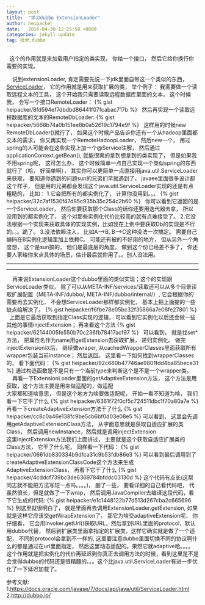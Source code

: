 ```yaml
---
layout: post
title:  "学习dubbo ExtensionLoader"
author: heipacker
date:   2016-04-30 12:25:58 +0800
categories: jekyll update
tag: 技术,dubbo
---
```

&nbsp;&nbsp;这个的作用就是来加载用户指定的类实现， 你给一个接口， 然后它给你换行你需要的实现。


&nbsp;&nbsp;&nbsp;&nbsp;说到extensionLoader, 肯定需要先说一下jdk里面自带这一个类似的东西， [ServiceLoader][serviceLoader-html]， 它的作用就是用来获取扩展的类， 举个例子： 我需要做一个读取远程文本的工具， 这个开始我只需要读取远程数据库里面的文本， 这个时候我， 会写一个接口RemoteLoader：
{% gist heipacker/8fd594ef7dbdbd86441f07fcabac717b  %}
&nbsp;&nbsp;然后再实现一个读取远程数据库的文本的RemoteDbLoader:
{% gist heipacker/5668b74a0b151ee8b0a52619c1794e9f  %}
&nbsp;&nbsp;这样用的时候new RemoteDbLoader()就行了， 如果这个时候产品告诉你还有一个从hadoop里面都文本的需求， 你又再实现一个RemoteHadoopLoader， 然后new一个， 用过spring的人可能会在这些实现上加一个@Service注解， 然后通过applicationContext.getBean(), 就能很爽的拿到想拿到的类实现了， 但是如果我不用spring呢， 这可怎么办， 这个时候简单一点自己实现一个类似spring的东西就行了（哈， 好简单啊）， 其实你可以更简单一点直接用java.util.ServiceLoader来获取， 要知道你遇到的问题sun的兄弟们早就遇到了， javaee里面很多设计都这个样子， 但是用的兄弟都会发现这个java.util.ServiceLoader实现的还是有点粗糙的， 比如：
1.它会把所有的都实例化了， 计算你没用到。。。
{% gist heipacker/32c7af1530f47d85c935b35c254c2b60  %}
&nbsp;&nbsp;你可以看到它返回的是一个ServiceLoader， 然后你要获取那个Class的话你还要用迭代器去拿， 所以没用到的都实例化了， 这个对那些实例化代价比较高的就有点难接受了。
2.它没法根据一个实现来获取具体的实现实例，比如我在上例中要获取Db的实现是不行的。。。跪了。
3.没法依赖注入， 比如A-->B, B-->C这种没法一次搞定。 需要自己编码在B实例化逻辑里加上依赖C。
可能还有被的不好用的地方， 但从另外一个角度想， 这个是sun搞的， 他们是最底层的角度， 做到这个份已经差不多了， 你还要人家给你来点具体的场景，估计最后就你用了。。别人没法用。


----------
----------


&nbsp;&nbsp;&nbsp;&nbsp;再来说ExtensionLoader这个dubbo里面的类似实现；这个的实现跟ServiceLoader类似， 除了可以从META-INF/services/读取还可以从多个目录读取扩展配置（META-INF/dubbo/, META-INF/dubbo/internal/）, 它会根据你的需要再去实例化， 不会想ServiceLoader那样都实例化， 基本上把上面提的一些缺点给解决了。
{% gist heipacker/f6fbe78e05bc32f35866a7e08fe27801  %}
&nbsp;&nbsp;上面是它最后获取到指定Class实现的逻辑， 可以看到它实例化以后还会做一些其他的事情injectExtension； 再来看这个方法
{% gist heipacker/62144005fe550b70c236fb78417acf97  %}
&nbsp;&nbsp;可以看到， 就是找set\*方法， 把属性名作为name用getExtension去获取扩展， 递归实例化。
做完injectExtension以后， 继续做wraper, 从cachedWrapperClasses里面获取所有wrapper包装当前instance； 然后返回。
这里看一下如何找到wrapperClasses的， 看下面代码：
{% gist heipacker/92c680b47746ae9801fdd4ba85bece31  %}
通过构造函数是不是只有一个当前type来判断这个是不是一个wrapper类。
&nbsp;&nbsp;&nbsp;&nbsp;再看一下ExtensionLoader里面的getAdaptiveExtension方法， 这个方法是用获取，这个方法主要是用来做适配的，做适配<br/>
大家都知道啥意思， 但是这个地方为啥要做适配呢， 开始一看不知道为啥， 我们看一下它干了什么
{% gist heipacker/6361f72f0cf5c724511dbc1f70a80a7e %}
再看一下createAdaptiveExtension方法干了什么
{% gist heipacker/cc8c0a46e138fc9be5cb6bf0d03e08e5 %}
可以看到， 这里会先调用getAdaptiveExtensionClass方法， 从字面意思就是获取自适应扩展的类Class， 然后调用newInstance，然后就是调用injectExtension<br/>
这里injectExtension方法我们上面讲过， 主要就是这个获取自适应扩展类的Class方法， 它干了什么呢， 同样看一下代码：
{% gist heipacker/0661db830334b9dfca31c9b53fdb86e3 %}
可以看到最后调用到了createAdaptiveExtensionClassCode这个方法来生成AdaptiveExtensionClass， 再看下它干了什么
{% gist heipacker/4cddcf739bc3de6369784bfddc03130d %}
这个代码有点长(这帮同志就不能把方法写短一点吗。。。。)， 删了一些， 要看详细的自己看代码吧， 代虽然很长，但是就做了一下wrap， 然后调用JavaCompiler去编译这段代码，看下它生成的代码:
{% gist heipacker/e1c1448122b77d513d267cba2c665696 %}
到这里就很明白了， 就是里面再去调用ExtensionLoader.getExtension, 如果就是这样它应该交getWrapExtension了， 那它为啥交adaptiveExtension呢， 你仔细看， 它会用Invoker.getUrl()获取URL，然后拿到URL里面的protocol，默认用dubbo代替， 然后到扩展类里面拿指定的扩展类，这样它确实就是做了一个适配， 不同的protocol会拿到不一样的, 这里要注意dubbo里面切换不同的协议啊什么的都是通过在url里面指定， 然后这里动态适配的。果然它就adaptive哈。。。。 这个作用就是把实例化的代价再延迟到你真正去调用方法的时候，看到这里是不是会觉得dubbo的代码还是很精髓的。。。这个比java.util.ServiceLoader有进一步优化了一下延迟加载了。


参考文献:<br/>
1.https://docs.oracle.com/javase/7/docs/api/java/util/ServiceLoader.html
2.http://dubbo.io/

[serviceLoader-html]:https://docs.oracle.com/javase/7/docs/api/java/util/ServiceLoader.html
